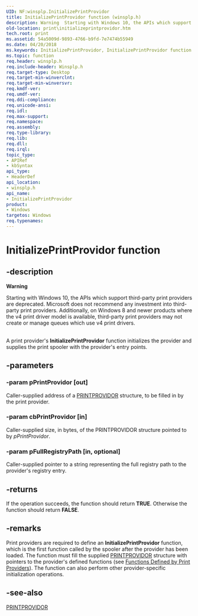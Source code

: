 ```yaml
---
UID: NF:winsplp.InitializePrintProvidor
title: InitializePrintProvidor function (winsplp.h)
description: Warning  Starting with Windows 10, the APIs which support third-party print providers are deprecated.
old-location: print\initializeprintprovidor.htm
tech.root: print
ms.assetid: 54a5009d-9893-4766-b9fd-7e7474b55949
ms.date: 04/20/2018
ms.keywords: InitializePrintProvidor, InitializePrintProvidor function [Print Devices], print.initializeprintprovidor, spoolfnc_b67588a9-bccb-4181-8fd0-cbdc1b7af7c5.xml, winsplp/InitializePrintProvidor
ms.topic: function
req.header: winsplp.h
req.include-header: Winsplp.h
req.target-type: Desktop
req.target-min-winverclnt: 
req.target-min-winversvr: 
req.kmdf-ver: 
req.umdf-ver: 
req.ddi-compliance: 
req.unicode-ansi: 
req.idl: 
req.max-support: 
req.namespace: 
req.assembly: 
req.type-library: 
req.lib: 
req.dll: 
req.irql: 
topic_type:
- APIRef
- kbSyntax
api_type:
- HeaderDef
api_location:
- winsplp.h
api_name:
- InitializePrintProvidor
product:
- Windows
targetos: Windows
req.typenames: 
---
```


# InitializePrintProvidor function


## -description


<div class="alert"><b>Warning</b>  <p class="note">Starting with Windows 10, the APIs which support third-party print providers are deprecated. Microsoft does not recommend any investment into third-party print providers. Additionally, on Windows 8 and newer products where the v4 print driver model is available, third-party print providers may not create or manage queues which use v4 print drivers.

</div><div> </div>A print provider's <b>InitializePrintProvidor</b> function initializes the provider and supplies the print spooler with the provider's entry points.


## -parameters




### -param pPrintProvidor [out]

Caller-supplied address of a <a href="https://msdn.microsoft.com/library/windows/hardware/ff560993">PRINTPROVIDOR</a> structure, to be filled in by the print provider.


### -param cbPrintProvidor [in]

Caller-supplied size, in bytes, of the PRINTPROVIDOR structure pointed to by <i>pPrintProvidor</i>.


### -param pFullRegistryPath [in, optional]

Caller-supplied pointer to a string representing the full registry path to the provider's registry entry.


## -returns



If the operation succeeds, the function should return <b>TRUE</b>. Otherwise the function should return <b>FALSE</b>.




## -remarks



Print providers are required to define an <b>InitializePrintProvidor</b> function, which is the first function called by the spooler after the provider has been loaded. The function must fill the supplied <a href="https://msdn.microsoft.com/library/windows/hardware/ff560993">PRINTPROVIDOR</a> structure with pointers to the provider's defined functions (see <a href="https://msdn.microsoft.com/4fae4b69-ed4b-47b6-b6e8-41733aed51a5">Functions Defined by Print Providers</a>). The function can also perform other provider-specific initialization operations.




## -see-also




<a href="https://msdn.microsoft.com/library/windows/hardware/ff560993">PRINTPROVIDOR</a>
 

 

